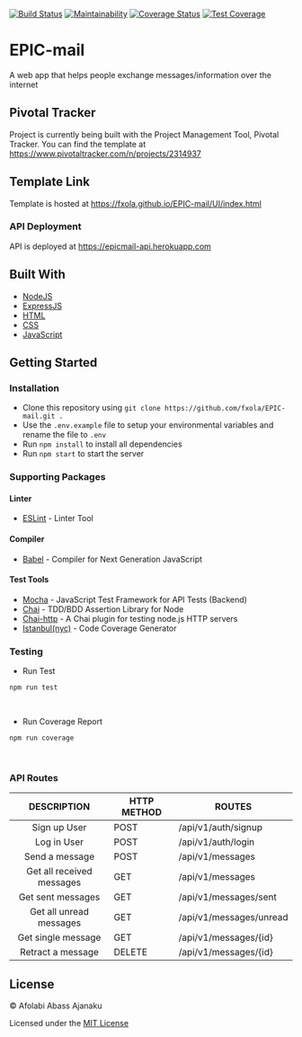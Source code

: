 [![Build Status](https://travis-ci.org/fxola/EPIC-mail.svg?branch=develop)](https://travis-ci.org/fxola/EPIC-mail) [![Maintainability](https://api.codeclimate.com/v1/badges/4a65e80443dd980aab5f/maintainability)](https://codeclimate.com/github/fxola/EPIC-mail/maintainability) [![Coverage Status](https://coveralls.io/repos/github/fxola/EPIC-mail/badge.svg?branch=develop)](https://coveralls.io/github/fxola/EPIC-mail?branch=develop) [![Test Coverage](https://api.codeclimate.com/v1/badges/4a65e80443dd980aab5f/test_coverage)](https://codeclimate.com/github/fxola/EPIC-mail/test_coverage)

# EPIC-mail
A web app that helps people exchange messages/information over the internet

## Pivotal Tracker
Project is currently being built with the Project Management Tool, Pivotal Tracker. You can find the template at https://www.pivotaltracker.com/n/projects/2314937

## Template Link
Template is hosted at https://fxola.github.io/EPIC-mail/UI/index.html


### API Deployment

API is deployed at https://epicmail-api.herokuapp.com


## Built With


<ul>
<li><a href="https://nodejs.org/">NodeJS</a></li>
<li><a href="https://expressjs.com/">ExpressJS</a></li>
<li><a href="https://developer.mozilla.org/kab/docs/Web/HTML">HTML</a></li>
<li><a href="https://developer.mozilla.org/en-US/docs/Web/CSS">CSS</a></li>
<li><a href="https://developer.mozilla.org/bm/docs/Web/JavaScript">JavaScript</a></li>
</ul>


## Getting Started

### Installation

* Clone this repository using `git clone https://github.com/fxola/EPIC-mail.git .`
* Use the `.env.example` file to setup your environmental variables and rename the file to `.env`
* Run `npm install` to install all dependencies
* Run `npm start` to start the server

### Supporting Packages

#### Linter

* [ESLint](https://eslint.org/) - Linter Tool

#### Compiler

* [Babel](https://eslint.org/) - Compiler for Next Generation JavaScript


#### Test Tools

* [Mocha](https://mochajs.org/) - JavaScript Test Framework for API Tests (Backend)
* [Chai](http://chaijs.com/) - TDD/BDD Assertion Library for Node
* [Chai-http](https://github.com/visionmedia/supertest) - A Chai plugin for testing node.js HTTP servers
* [Istanbul(nyc)](https://istanbul.js.org/) - Code Coverage Generator





### Testing
<ul><li>Run Test</li></ul>
<pre><code>npm run test</code></pre>
<br>
<ul><li>Run Coverage Report</li></ul>
<pre><code>npm run coverage</code></pre>
<br>

### API Routes

|        DESCRIPTION        |  HTTP METHOD | ROUTES                   |
|:-------------------------:|--------------|--------------------------|
| Sign up User              |  POST        |  /api/v1/auth/signup     |
| Log in User               |  POST        |  /api/v1/auth/login      |
| Send a message            | POST         | /api/v1/messages         |
| Get all received messages |  GET         |  /api/v1/messages        |
| Get sent messages         | GET          | /api/v1/messages/sent    |
| Get all unread messages   |  GET         |  /api/v1/messages/unread |
| Get single message        |  GET         |  /api/v1/messages/{id}   |
| Retract a message         |  DELETE      | /api/v1/messages/{id}    |

## License

&copy; Afolabi Abass Ajanaku

Licensed under the [MIT License](https://github.com/fxola/EPIC-mail/blob/develop/LICENSE)


